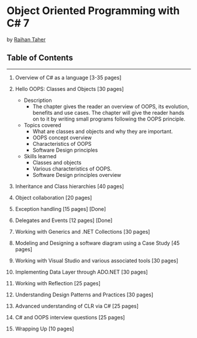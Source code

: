 # Object Oriented Programming with C# 7

by [Raihan Taher](http://www.raihantaher.com)

## Table of Contents

---

1. Overview of C# as a language [3-35 pages]

2. Hello OOPS: Classes and Objects [30 pages]
    - Description
        - The chapter gives the reader an overview of OOPS, its evolution, benefits and use cases. The chapter will give the reader hands on to it by writing small programs following the OOPS principle.
    - Topics covered
        - What are classes and objects and why they are important.
        - OOPS concept overview
        - Characteristics of OOPS
        - Software Design principles
    - Skills learned
        - Classes and objects
        - Various characteristics of OOPS.
        - Software Design principles overview

3. Inheritance and Class hierarchies [40 pages]

4. Object collaboration [20 pages]

5. Exception handling [15 pages] [Done]

6. Delegates and Events [12 pages] [Done]

7. Working with Generics and .NET Collections [30 pages]

8. Modeling and Designing a software diagram using a Case Study [45 pages]

9. Working with Visual Studio and various associated tools [30 pages]

10. Implementing Data Layer through ADO.NET [30 pages]

11. Working with Reflection [25 pages]

12. Understanding Design Patterns and Practices [30 pages]

13. Advanced understanding of CLR via C# [25 pages]

14. C# and OOPS interview questions [25 pages]

15. Wrapping Up [10 pages]